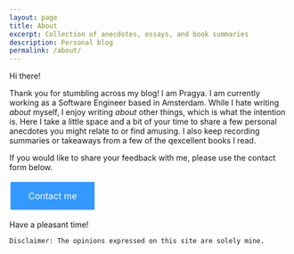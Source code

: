 ```yaml
---
layout: page
title: About
excerpt: Collection of anecdotes, essays, and book summaries
description: Personal blog
permalink: /about/
---
```

Hi there! 

Thank you for stumbling across my blog! I am Pragya. I am currently working as a Software Engineer based in Amsterdam. While I hate writing _about_ myself, I enjoy writing _about_ other things, which is  what the intention is. Here I take a little space and a bit of your time to share a few personal anecdotes you might relate to or find amusing. I also keep recording summaries or takeaways from a few of the qexcellent books I read.

If you would like to share your feedback with me, please use the contact form below.
<html>
<head>
<style>
.button {
  background-color: #3399ff;
  border: none;
  color: white;
  padding: 15px 32px;
  text-align: center;
  text-decoration: none;
  display: inline-block;
  font-size: 16px;
  margin: 4px 2px;
  cursor: pointer;
}
</style>
</head>
<body>
<a href="https://forms.gle/cMTmS2qrichCuzw16" class="button">Contact me</a>
</body>
</html>

Have a pleasant time!



```Disclaimer: The opinions expressed on this site are solely mine.```